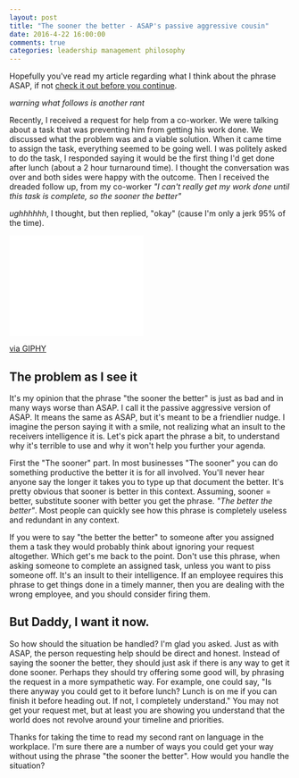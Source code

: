 ```yaml
---
layout: post
title: "The sooner the better - ASAP's passive aggressive cousin"
date: 2016-4-22 16:00:00
comments: true
categories: leadership management philosophy
---
```


Hopefully you've read my article regarding what I think about the phrase ASAP, if not [check it out before you continue](http://www.jefferydurand.com/leadership/management/philosophy/2015/12/16/asap-is-toxic-avoid-it-as-soon-as-possible.html).

*warning what follows is another rant*

Recently, I received a request for help from a co-worker. We were talking about a task that was preventing him from getting his work done.  We discussed what the problem was and a viable solution.  When it came time to assign the task, everything seemed to be going well. I was politely asked to do the task, I responded saying it would be the first thing I'd get done after lunch (about a 2 hour turnaround time).  I thought the conversation was over and both sides were happy with the outcome.  Then I received the dreaded follow up, from my co-worker *"I can't really get my work done until this task is complete, so the sooner the better"*

*ughhhhhh*, I thought, but then replied, "okay" (cause I'm only a jerk 95% of the time).
<iframe src="//giphy.com/embed/10o3Um2U3wa4DK" width="240" height="180" frameBorder="0" class="giphy-embed" allowFullScreen></iframe><p><a href="http://giphy.com/gifs/television-frustrated-seinfeld-10o3Um2U3wa4DK">via GIPHY</a></p>

## The problem as I see it
It's my opinion that the phrase "the sooner the better" is just as bad and in many ways worse than ASAP.  I call it the passive aggressive version of ASAP.  It means the same as ASAP, but it's meant to be a friendlier nudge.  I imagine the person saying it with a smile, not realizing what an insult to the receivers intelligence it is.  Let's pick apart the phrase a bit, to understand why it's terrible to use and why it won't help you further your agenda.

First the "The sooner" part.  In most businesses "The sooner" you can do something productive the better it is for all involved.  You'll never hear anyone say the longer it takes you to type up that document the better.  It's pretty obvious that sooner is better in this context. Assuming, sooner = better, substitute sooner with better you get the phrase.  *"The better the better"*.  Most people can quickly see how this phrase is completely useless and redundant in any context.    

If you were to say "the better the better" to someone after you assigned them a task they would probably think about ignoring your request altogether.  Which get's me back to the point.  Don't use this phrase, when asking someone to complete an assigned task, unless you want to piss someone off.  It's an insult to their intelligence.  If an employee requires this phrase to get things done in a timely manner, then you are dealing with the wrong employee, and you should consider firing them.

## But Daddy, I want it now.
So how should the situation be handled? I'm glad you asked.  Just as with ASAP, the person requesting help should be direct and honest.  Instead of saying the sooner the better, they should just ask if there is any way to get it done sooner.  Perhaps they should try offering some good will, by phrasing the request in a more sympathetic way.  For example, one could say, "Is there anyway you could get to it before lunch? Lunch is on me if you can finish it before heading out.  If not, I completely understand."  You may not get your request met, but at least you are showing you understand that the world does not revolve around your timeline and priorities.  
 
Thanks for taking the time to read my second rant on language in the workplace.  I'm sure there are a number of ways you could get your way without using the phrase "the sooner the better".  How would you handle the situation?

